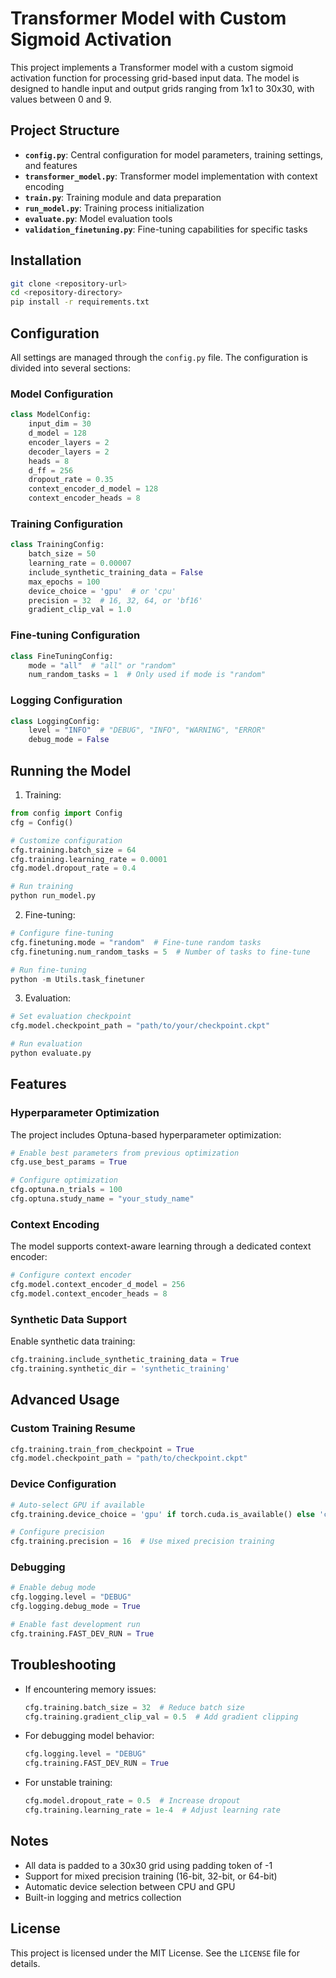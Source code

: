 # Transformer Model with Custom Sigmoid Activation

This project implements a Transformer model with a custom sigmoid activation function for processing grid-based input data. The model is designed to handle input and output grids ranging from 1x1 to 30x30, with values between 0 and 9.

## Project Structure

- **`config.py`**: Central configuration for model parameters, training settings, and features
- **`transformer_model.py`**: Transformer model implementation with context encoding
- **`train.py`**: Training module and data preparation
- **`run_model.py`**: Training process initialization
- **`evaluate.py`**: Model evaluation tools
- **`validation_finetuning.py`**: Fine-tuning capabilities for specific tasks

## Installation

```bash
git clone <repository-url>
cd <repository-directory>
pip install -r requirements.txt
```

## Configuration

All settings are managed through the `config.py` file. The configuration is divided into several sections:

### Model Configuration
```python
class ModelConfig:
    input_dim = 30
    d_model = 128
    encoder_layers = 2
    decoder_layers = 2
    heads = 8
    d_ff = 256
    dropout_rate = 0.35
    context_encoder_d_model = 128
    context_encoder_heads = 8
```

### Training Configuration
```python
class TrainingConfig:
    batch_size = 50
    learning_rate = 0.00007
    include_synthetic_training_data = False
    max_epochs = 100
    device_choice = 'gpu'  # or 'cpu'
    precision = 32  # 16, 32, 64, or 'bf16'
    gradient_clip_val = 1.0
```

### Fine-tuning Configuration
```python
class FineTuningConfig:
    mode = "all"  # "all" or "random"
    num_random_tasks = 1  # Only used if mode is "random"
```

### Logging Configuration
```python
class LoggingConfig:
    level = "INFO"  # "DEBUG", "INFO", "WARNING", "ERROR"
    debug_mode = False
```

## Running the Model

1. Training:
```python
from config import Config
cfg = Config()

# Customize configuration
cfg.training.batch_size = 64
cfg.training.learning_rate = 0.0001
cfg.model.dropout_rate = 0.4

# Run training
python run_model.py
```

2. Fine-tuning:
```python
# Configure fine-tuning
cfg.finetuning.mode = "random"  # Fine-tune random tasks
cfg.finetuning.num_random_tasks = 5  # Number of tasks to fine-tune

# Run fine-tuning
python -m Utils.task_finetuner
```

3. Evaluation:
```python
# Set evaluation checkpoint
cfg.model.checkpoint_path = "path/to/your/checkpoint.ckpt"

# Run evaluation
python evaluate.py
```

## Features

### Hyperparameter Optimization
The project includes Optuna-based hyperparameter optimization:

```python
# Enable best parameters from previous optimization
cfg.use_best_params = True

# Configure optimization
cfg.optuna.n_trials = 100
cfg.optuna.study_name = "your_study_name"
```

### Context Encoding
The model supports context-aware learning through a dedicated context encoder:

```python
# Configure context encoder
cfg.model.context_encoder_d_model = 256
cfg.model.context_encoder_heads = 8
```

### Synthetic Data Support
Enable synthetic data training:

```python
cfg.training.include_synthetic_training_data = True
cfg.training.synthetic_dir = 'synthetic_training'
```

## Advanced Usage

### Custom Training Resume
```python
cfg.training.train_from_checkpoint = True
cfg.model.checkpoint_path = "path/to/checkpoint.ckpt"
```

### Device Configuration
```python
# Auto-select GPU if available
cfg.training.device_choice = 'gpu' if torch.cuda.is_available() else 'cpu'

# Configure precision
cfg.training.precision = 16  # Use mixed precision training
```

### Debugging
```python
# Enable debug mode
cfg.logging.level = "DEBUG"
cfg.logging.debug_mode = True

# Enable fast development run
cfg.training.FAST_DEV_RUN = True
```

## Troubleshooting

- If encountering memory issues:
  ```python
  cfg.training.batch_size = 32  # Reduce batch size
  cfg.training.gradient_clip_val = 0.5  # Add gradient clipping
  ```

- For debugging model behavior:
  ```python
  cfg.logging.level = "DEBUG"
  cfg.training.FAST_DEV_RUN = True
  ```

- For unstable training:
  ```python
  cfg.model.dropout_rate = 0.5  # Increase dropout
  cfg.training.learning_rate = 1e-4  # Adjust learning rate
  ```

## Notes

- All data is padded to a 30x30 grid using padding token of -1
- Support for mixed precision training (16-bit, 32-bit, or 64-bit)
- Automatic device selection between CPU and GPU
- Built-in logging and metrics collection

## License

This project is licensed under the MIT License. See the `LICENSE` file for details.